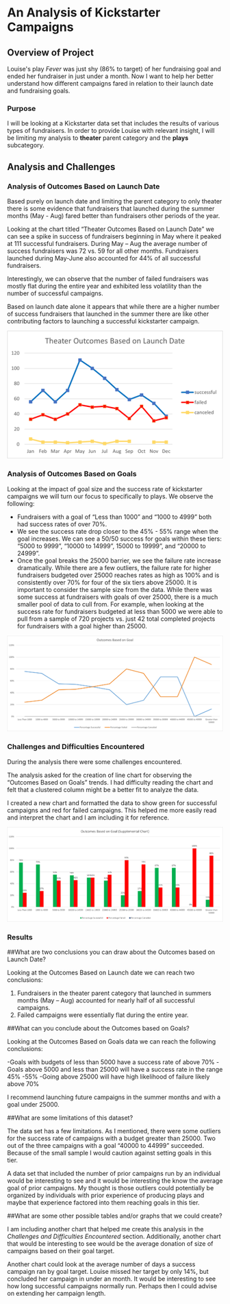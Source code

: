 # An Analysis of Kickstarter Campaigns

## Overview of Project
Louise's play *Fever* was just shy (86% to target) of her fundraising goal and ended her fundraiser in just under a month. Now I want to help her better understand how different campaigns fared in relation to their launch date and fundraising goals.

### Purpose

I will be looking at a Kickstarter data set that includes the results of various types of fundraisers. In order to provide Louise with relevant insight, I will be limiting my analysis to **theater** parent category and the **plays** subcategory.
 
## Analysis and Challenges
### Analysis of Outcomes Based on Launch Date

Based purely on launch date and limiting the parent category to only theater there is some evidence that fundraisers that launched during the summer months (May - Aug) fared better than fundraisers other periods of the year. 
    
Looking at the chart titled “Theater Outcomes Based on Launch Date” we can see a spike in success of fundraisers beginning in May where it peaked at 111 successful fundraisers. During May – Aug the average number of success fundraisers was 72 vs. 59 for all other months. Fundraisers launched during May-June also accounted for 44% of all successful fundraisers.

Interestingly, we can observe that the number of failed fundraisers was mostly flat during the entire year and exhibited less volatility than the number of successful campaigns.

Based on launch date alone it appears that while there are a higher number of success fundraisers that launched in the summer there are like other contributing factors to launching a successful kickstarter campaign.

![image](https://github.com/jb-ut/kickstarter-analysis/blob/main/Theater_Outcomes_vs_Launch.png)

### Analysis of Outcomes Based on Goals
Looking at the impact of goal size and the success rate of kickstarter campaigns we will turn our focus to specifically to plays.
We observe the following:

- Fundraisers with a goal of “Less than 1000” and “1000 to 4999” both had success rates of over 70%. 
-	We see the success rate drop closer to the 45% - 55% range when the goal increases. We can see a 50/50 success for goals within these tiers: “5000 to 9999”, “10000 to 14999”, 15000 to 19999”, and “20000 to 24999”.
-	Once the goal breaks the 25000 barrier, we see the failure rate increase dramatically. While there are a few outliers, the failure rate for higher fundraisers budgeted over 25000 reaches rates as high as 100% and is consistently over 70% for four of the six tiers above 25000. 
It is important to consider the sample size from the data. While there was some success at fundraisers with goals of over 25000, there is a much smaller pool of data to cull from. For example, when looking at the success rate for fundraisers budgeted at less than 5000 we were able to pull from a sample of 720 projects vs. just 42 total completed projects for fundraisers with a goal higher than 25000.

![image](https://github.com/jb-ut/kickstarter-analysis/blob/main/Outcomes_vs_Goals.png)

### Challenges and Difficulties Encountered 
During the analysis there were some challenges encountered. 

The analysis asked for the creation of line chart for observing the “Outcomes Based on Goals” trends. I had difficulty reading the chart and felt that a clustered column might be a better fit to analyze the data.

I created a new chart and formatted the data to show green for successful campaigns and red for failed campaigns. This helped me more easily read and interpret the chart and I am including it for reference. 

![image](https://github.com/jb-ut/kickstarter-analysis/blob/main/Outcomes_vs_Goals-supplemental-chart.png)

### Results

##What are two conclusions you can draw about the Outcomes based on Launch Date?

Looking at the Outcomes Based on Launch date we can reach two conclusions:
1.	Fundraisers in the theater parent category that launched in summers months (May – Aug) accounted for nearly half of all successful campaigns.
2.	Failed campaigns were essentially flat during the entire year.

##What can you conclude about the Outcomes based on Goals?

Looking at the Outcomes Based on Goals data we can reach the following conclusions:

-Goals with budgets of less than 5000 have a success rate of above 70%
-Goals above 5000 and less than 25000 will have a success rate in the range 45% -55%
-Going above 25000 will have high likelihood of failure likely above 70%

I recommend launching future campaigns in the summer months and with a goal under 25000.

##What are some limitations of this dataset?

The data set has a few limitations. As I mentioned, there were some outliers for the success rate of campaigns with a budget greater than 25000. Two out of the three campaigns with a goal “40000 to 44999” succeeded. Because of the small sample I would caution against setting goals in this tier. 

A data set that included the number of prior campaigns run by an individual would be interesting to see and it would be interesting the know the average goal of prior campaigns. My thought is those outliers could potentially be organized by individuals with prior experience of producing plays and maybe that experience factored into them reaching goals in this tier. 

##What are some other possible tables and/or graphs that we could create?

I am including another chart that helped me create this analysis in the *Challenges and Difficulties Encountered* section. Additionally, another chart that would be interesting to see would be the average donation of size of campaigns based on their goal target.

Another chart could look at the average number of days a success campaign ran by goal target. Louise missed her target by only 14%, but concluded her campaign in under an month. It would be interesting to see how long successful campaigns normally run. Perhaps then I could advise on extending her campaign length.
